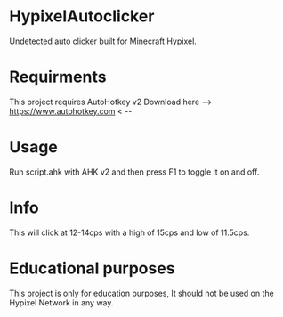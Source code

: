 # HypixelAutoclicker
Undetected auto clicker built for Minecraft Hypixel.

# Requirments
This project requires AutoHotkey v2
Download here --> https://www.autohotkey.com < --

# Usage
Run script.ahk with AHK v2 and then press F1 to toggle it on and off.

# Info
This will click at 12-14cps with a high of 15cps and low of 11.5cps.

# Educational purposes
This project is only for education purposes, It should not be used on the Hypixel Network in any way.
